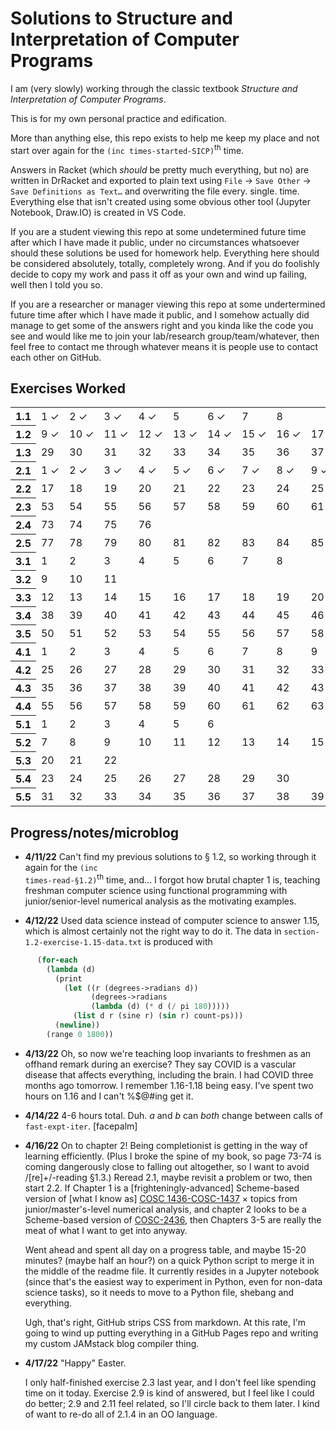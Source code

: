 # Solutions to Structure and Interpretation of Computer Programs

I am (very slowly) working through the classic textbook *Structure and Interpretation of Computer Programs*.

This is for my own personal practice and edification.

More than anything else, this repo exists to help me keep my place and not start over again for the `(inc times-started-SICP)`<sup>th</sup> time.

Answers in Racket (which *should* be pretty much everything, but no) are written in DrRacket and exported to plain text using `File` -> `Save Other` -> `Save Definitions as Text…` and overwriting the file every. single. time. Everything else that isn't created using some obvious other tool (Jupyter Notebook, Draw.IO) is created in VS Code.

If you are a student viewing this repo at some undetermined future time after which I have made it public, under no circumstances whatsoever should these solutions be used for homework help. Everything here should be considered absolutely, totally, completely wrong. And if you do foolishly decide to copy my work and pass it off as your own and wind up failing, well then I told you so.

If you are a researcher or manager viewing this repo at some undertermined future time after which I have made it public, and I somehow actually did manage to get some of the answers right and you kinda like the code you see and would like me to join your lab/research group/team/whatever, then feel free to contact me through whatever means it is people use to contact each other on GitHub.

## Exercises Worked

<!--style>
  table {
    border-collapse: collapse;
    border-spacing: 0px;
    font-family: monospace;
  }

  td, th {
    padding: 5px;
    text-align: right;
    border: 1px solid #ccc;
  }

  .done {
    background-color: #d2f9d2;
    color: black;
  }
  
  .not-done {
    color: black;
  }

  .no-problem {
    background-color: #ccc;
  }
</style-->
<table>
  <tr>
    <th>1.1</th>
    <td id="1_1"class="done">1&nbsp;&#10003;</td>
    <td id="1_2"class="done">2&nbsp;&#10003;</td>
    <td id="1_3"class="done">3&nbsp;&#10003;</td>
    <td id="1_4"class="done">4&nbsp;&#10003;</td>
    <td id="1_5"class="not-done">5&nbsp;&nbsp;</td>
    <td id="1_6"class="done">6&nbsp;&#10003;</td>
    <td id="1_7"class="not-done">7&nbsp;&nbsp;</td>
    <td id="1_8"class="not-done">8&nbsp;&nbsp;</td>
    <td colspan=28 class="no-problem"></td>
  </tr>
  <tr>
    <th>1.2</th>
    <td id="1_9"class="done">9&nbsp;&#10003;</td>
    <td id="1_10"class="done">10&nbsp;&#10003;</td>
    <td id="1_11"class="done">11&nbsp;&#10003;</td>
    <td id="1_12"class="done">12&nbsp;&#10003;</td>
    <td id="1_13"class="done">13&nbsp;&#10003;</td>
    <td id="1_14"class="done">14&nbsp;&#10003;</td>
    <td id="1_15"class="done">15&nbsp;&#10003;</td>
    <td id="1_16"class="done">16&nbsp;&#10003;</td>
    <td id="1_17"class="done">17&nbsp;&#10003;</td>
    <td id="1_18"class="done">18&nbsp;&#10003;</td>
    <td id="1_19"class="not-done">19&nbsp;&nbsp;</td>
    <td id="1_20"class="not-done">20&nbsp;&nbsp;</td>
    <td id="1_21"class="not-done">21&nbsp;&nbsp;</td>
    <td id="1_22"class="not-done">22&nbsp;&nbsp;</td>
    <td id="1_23"class="not-done">23&nbsp;&nbsp;</td>
    <td id="1_24"class="not-done">24&nbsp;&nbsp;</td>
    <td id="1_25"class="not-done">25&nbsp;&nbsp;</td>
    <td id="1_26"class="not-done">26&nbsp;&nbsp;</td>
    <td id="1_27"class="not-done">27&nbsp;&nbsp;</td>
    <td id="1_28"class="not-done">28&nbsp;&nbsp;</td>
    <td colspan=16 class="no-problem"></td>
  </tr>
  <tr>
    <th>1.3</th>
    <td id="1_29"class="not-done">29&nbsp;&nbsp;</td>
    <td id="1_30"class="not-done">30&nbsp;&nbsp;</td>
    <td id="1_31"class="not-done">31&nbsp;&nbsp;</td>
    <td id="1_32"class="not-done">32&nbsp;&nbsp;</td>
    <td id="1_33"class="not-done">33&nbsp;&nbsp;</td>
    <td id="1_34"class="not-done">34&nbsp;&nbsp;</td>
    <td id="1_35"class="not-done">35&nbsp;&nbsp;</td>
    <td id="1_36"class="not-done">36&nbsp;&nbsp;</td>
    <td id="1_37"class="done">37&nbsp;&#10003;</td>
    <td id="1_38"class="done">38&nbsp;&#10003;</td>
    <td id="1_39"class="done">39&nbsp;&#10003;</td>
    <td id="1_40"class="done">40&nbsp;&#10003;</td>
    <td id="1_41"class="done">41&nbsp;&#10003;</td>
    <td id="1_42"class="done">42&nbsp;&#10003;</td>
    <td id="1_43"class="done">43&nbsp;&#10003;</td>
    <td id="1_44"class="done">44&nbsp;&#10003;</td>
    <td id="1_45"class="not-done">45&nbsp;&nbsp;</td>
    <td id="1_46"class="not-done">46&nbsp;&nbsp;</td>
    <td colspan=18 class="no-problem"></td>
  </tr>
  <tr>
    <th>2.1</th>
    <td id="2_1"class="done">1&nbsp;&#10003;</td>
    <td id="2_2"class="done">2&nbsp;&#10003;</td>
    <td id="2_3"class="done">3&nbsp;&#10003;</td>
    <td id="2_4"class="done">4&nbsp;&#10003;</td>
    <td id="2_5"class="done">5&nbsp;&#10003;</td>
    <td id="2_6"class="done">6&nbsp;&#10003;</td>
    <td id="2_7"class="done">7&nbsp;&#10003;</td>
    <td id="2_8"class="done">8&nbsp;&#10003;</td>
    <td id="2_9"class="done">9&nbsp;&#10003;</td>
    <td id="2_10"class="done">10&nbsp;&#10003;</td>
    <td id="2_11"class="not-done">11&nbsp;&nbsp;</td>
    <td id="2_12"class="done">12&nbsp;&#10003;</td>
    <td id="2_13"class="not-done">13&nbsp;&nbsp;</td>
    <td id="2_14"class="not-done">14&nbsp;&nbsp;</td>
    <td id="2_15"class="not-done">15&nbsp;&nbsp;</td>
    <td id="2_16"class="not-done">16&nbsp;&nbsp;</td>
    <td colspan=20 class="no-problem"></td>
  </tr>
  <tr>
    <th>2.2</th>
    <td id="2_17"class="not-done">17&nbsp;&nbsp;</td>
    <td id="2_18"class="not-done">18&nbsp;&nbsp;</td>
    <td id="2_19"class="not-done">19&nbsp;&nbsp;</td>
    <td id="2_20"class="not-done">20&nbsp;&nbsp;</td>
    <td id="2_21"class="not-done">21&nbsp;&nbsp;</td>
    <td id="2_22"class="not-done">22&nbsp;&nbsp;</td>
    <td id="2_23"class="not-done">23&nbsp;&nbsp;</td>
    <td id="2_24"class="not-done">24&nbsp;&nbsp;</td>
    <td id="2_25"class="not-done">25&nbsp;&nbsp;</td>
    <td id="2_26"class="not-done">26&nbsp;&nbsp;</td>
    <td id="2_27"class="not-done">27&nbsp;&nbsp;</td>
    <td id="2_28"class="not-done">28&nbsp;&nbsp;</td>
    <td id="2_29"class="not-done">29&nbsp;&nbsp;</td>
    <td id="2_30"class="not-done">30&nbsp;&nbsp;</td>
    <td id="2_31"class="not-done">31&nbsp;&nbsp;</td>
    <td id="2_32"class="not-done">32&nbsp;&nbsp;</td>
    <td id="2_33"class="not-done">33&nbsp;&nbsp;</td>
    <td id="2_34"class="not-done">34&nbsp;&nbsp;</td>
    <td id="2_35"class="not-done">35&nbsp;&nbsp;</td>
    <td id="2_36"class="not-done">36&nbsp;&nbsp;</td>
    <td id="2_37"class="not-done">37&nbsp;&nbsp;</td>
    <td id="2_38"class="not-done">38&nbsp;&nbsp;</td>
    <td id="2_39"class="not-done">39&nbsp;&nbsp;</td>
    <td id="2_40"class="not-done">40&nbsp;&nbsp;</td>
    <td id="2_41"class="not-done">41&nbsp;&nbsp;</td>
    <td id="2_42"class="not-done">42&nbsp;&nbsp;</td>
    <td id="2_43"class="not-done">43&nbsp;&nbsp;</td>
    <td id="2_44"class="not-done">44&nbsp;&nbsp;</td>
    <td id="2_45"class="not-done">45&nbsp;&nbsp;</td>
    <td id="2_46"class="not-done">46&nbsp;&nbsp;</td>
    <td id="2_47"class="not-done">47&nbsp;&nbsp;</td>
    <td id="2_48"class="not-done">48&nbsp;&nbsp;</td>
    <td id="2_49"class="not-done">49&nbsp;&nbsp;</td>
    <td id="2_50"class="not-done">50&nbsp;&nbsp;</td>
    <td id="2_51"class="not-done">51&nbsp;&nbsp;</td>
    <td id="2_52"class="not-done">52&nbsp;&nbsp;</td>
  </tr>
  <tr>
    <th>2.3</th>
    <td id="2_53"class="not-done">53&nbsp;&nbsp;</td>
    <td id="2_54"class="not-done">54&nbsp;&nbsp;</td>
    <td id="2_55"class="not-done">55&nbsp;&nbsp;</td>
    <td id="2_56"class="not-done">56&nbsp;&nbsp;</td>
    <td id="2_57"class="not-done">57&nbsp;&nbsp;</td>
    <td id="2_58"class="not-done">58&nbsp;&nbsp;</td>
    <td id="2_59"class="not-done">59&nbsp;&nbsp;</td>
    <td id="2_60"class="not-done">60&nbsp;&nbsp;</td>
    <td id="2_61"class="not-done">61&nbsp;&nbsp;</td>
    <td id="2_62"class="not-done">62&nbsp;&nbsp;</td>
    <td id="2_63"class="not-done">63&nbsp;&nbsp;</td>
    <td id="2_64"class="not-done">64&nbsp;&nbsp;</td>
    <td id="2_65"class="not-done">65&nbsp;&nbsp;</td>
    <td id="2_66"class="not-done">66&nbsp;&nbsp;</td>
    <td id="2_67"class="not-done">67&nbsp;&nbsp;</td>
    <td id="2_68"class="not-done">68&nbsp;&nbsp;</td>
    <td id="2_69"class="not-done">69&nbsp;&nbsp;</td>
    <td id="2_70"class="not-done">70&nbsp;&nbsp;</td>
    <td id="2_71"class="not-done">71&nbsp;&nbsp;</td>
    <td id="2_72"class="not-done">72&nbsp;&nbsp;</td>
    <td colspan=16 class="no-problem"></td>
  </tr>
  <tr>
    <th>2.4</th>
    <td id="2_73"class="not-done">73&nbsp;&nbsp;</td>
    <td id="2_74"class="not-done">74&nbsp;&nbsp;</td>
    <td id="2_75"class="not-done">75&nbsp;&nbsp;</td>
    <td id="2_76"class="not-done">76&nbsp;&nbsp;</td>
    <td colspan=32 class="no-problem"></td>
  </tr>
  <tr>
    <th>2.5</th>
    <td id="2_77"class="not-done">77&nbsp;&nbsp;</td>
    <td id="2_78"class="not-done">78&nbsp;&nbsp;</td>
    <td id="2_79"class="not-done">79&nbsp;&nbsp;</td>
    <td id="2_80"class="not-done">80&nbsp;&nbsp;</td>
    <td id="2_81"class="not-done">81&nbsp;&nbsp;</td>
    <td id="2_82"class="not-done">82&nbsp;&nbsp;</td>
    <td id="2_83"class="not-done">83&nbsp;&nbsp;</td>
    <td id="2_84"class="not-done">84&nbsp;&nbsp;</td>
    <td id="2_85"class="not-done">85&nbsp;&nbsp;</td>
    <td id="2_86"class="not-done">86&nbsp;&nbsp;</td>
    <td id="2_87"class="not-done">87&nbsp;&nbsp;</td>
    <td id="2_88"class="not-done">88&nbsp;&nbsp;</td>
    <td id="2_89"class="not-done">89&nbsp;&nbsp;</td>
    <td id="2_90"class="not-done">90&nbsp;&nbsp;</td>
    <td id="2_91"class="not-done">91&nbsp;&nbsp;</td>
    <td id="2_92"class="not-done">92&nbsp;&nbsp;</td>
    <td id="2_93"class="not-done">93&nbsp;&nbsp;</td>
    <td id="2_94"class="not-done">94&nbsp;&nbsp;</td>
    <td id="2_95"class="not-done">95&nbsp;&nbsp;</td>
    <td id="2_96"class="not-done">96&nbsp;&nbsp;</td>
    <td id="2_97"class="not-done">97&nbsp;&nbsp;</td>
    <td colspan=15 class="no-problem"></td>
  </tr>
  <tr>
    <th>3.1</th>
    <td id="3_1"class="not-done">1&nbsp;&nbsp;</td>
    <td id="3_2"class="not-done">2&nbsp;&nbsp;</td>
    <td id="3_3"class="not-done">3&nbsp;&nbsp;</td>
    <td id="3_4"class="not-done">4&nbsp;&nbsp;</td>
    <td id="3_5"class="not-done">5&nbsp;&nbsp;</td>
    <td id="3_6"class="not-done">6&nbsp;&nbsp;</td>
    <td id="3_7"class="not-done">7&nbsp;&nbsp;</td>
    <td id="3_8"class="not-done">8&nbsp;&nbsp;</td>
    <td colspan=28 class="no-problem"></td>
  </tr>
  <tr>
    <th>3.2</th>
    <td id="3_9"class="not-done">9&nbsp;&nbsp;</td>
    <td id="3_10"class="not-done">10&nbsp;&nbsp;</td>
    <td id="3_11"class="not-done">11&nbsp;&nbsp;</td>
    <td colspan=33 class="no-problem"></td>
  </tr>
  <tr>
    <th>3.3</th>
    <td id="3_12"class="not-done">12&nbsp;&nbsp;</td>
    <td id="3_13"class="not-done">13&nbsp;&nbsp;</td>
    <td id="3_14"class="not-done">14&nbsp;&nbsp;</td>
    <td id="3_15"class="not-done">15&nbsp;&nbsp;</td>
    <td id="3_16"class="not-done">16&nbsp;&nbsp;</td>
    <td id="3_17"class="not-done">17&nbsp;&nbsp;</td>
    <td id="3_18"class="not-done">18&nbsp;&nbsp;</td>
    <td id="3_19"class="not-done">19&nbsp;&nbsp;</td>
    <td id="3_20"class="not-done">20&nbsp;&nbsp;</td>
    <td id="3_21"class="not-done">21&nbsp;&nbsp;</td>
    <td id="3_22"class="not-done">22&nbsp;&nbsp;</td>
    <td id="3_23"class="not-done">23&nbsp;&nbsp;</td>
    <td id="3_24"class="not-done">24&nbsp;&nbsp;</td>
    <td id="3_25"class="not-done">25&nbsp;&nbsp;</td>
    <td id="3_26"class="not-done">26&nbsp;&nbsp;</td>
    <td id="3_27"class="not-done">27&nbsp;&nbsp;</td>
    <td id="3_28"class="not-done">28&nbsp;&nbsp;</td>
    <td id="3_29"class="not-done">29&nbsp;&nbsp;</td>
    <td id="3_30"class="not-done">30&nbsp;&nbsp;</td>
    <td id="3_31"class="not-done">31&nbsp;&nbsp;</td>
    <td id="3_32"class="not-done">32&nbsp;&nbsp;</td>
    <td id="3_33"class="not-done">33&nbsp;&nbsp;</td>
    <td id="3_34"class="not-done">34&nbsp;&nbsp;</td>
    <td id="3_35"class="not-done">35&nbsp;&nbsp;</td>
    <td id="3_36"class="not-done">36&nbsp;&nbsp;</td>
    <td id="3_37"class="not-done">37&nbsp;&nbsp;</td>
    <td colspan=10 class="no-problem"></td>
  </tr>
  <tr>
    <th>3.4</th>
    <td id="3_38"class="not-done">38&nbsp;&nbsp;</td>
    <td id="3_39"class="not-done">39&nbsp;&nbsp;</td>
    <td id="3_40"class="not-done">40&nbsp;&nbsp;</td>
    <td id="3_41"class="not-done">41&nbsp;&nbsp;</td>
    <td id="3_42"class="not-done">42&nbsp;&nbsp;</td>
    <td id="3_43"class="not-done">43&nbsp;&nbsp;</td>
    <td id="3_44"class="not-done">44&nbsp;&nbsp;</td>
    <td id="3_45"class="not-done">45&nbsp;&nbsp;</td>
    <td id="3_46"class="not-done">46&nbsp;&nbsp;</td>
    <td id="3_47"class="not-done">47&nbsp;&nbsp;</td>
    <td id="3_48"class="not-done">48&nbsp;&nbsp;</td>
    <td id="3_49"class="not-done">49&nbsp;&nbsp;</td>
    <td colspan=24 class="no-problem"></td>
  </tr>
  <tr>
    <th>3.5</th>
    <td id="3_50"class="not-done">50&nbsp;&nbsp;</td>
    <td id="3_51"class="not-done">51&nbsp;&nbsp;</td>
    <td id="3_52"class="not-done">52&nbsp;&nbsp;</td>
    <td id="3_53"class="not-done">53&nbsp;&nbsp;</td>
    <td id="3_54"class="not-done">54&nbsp;&nbsp;</td>
    <td id="3_55"class="not-done">55&nbsp;&nbsp;</td>
    <td id="3_56"class="not-done">56&nbsp;&nbsp;</td>
    <td id="3_57"class="not-done">57&nbsp;&nbsp;</td>
    <td id="3_58"class="not-done">58&nbsp;&nbsp;</td>
    <td id="3_59"class="not-done">59&nbsp;&nbsp;</td>
    <td id="3_60"class="not-done">60&nbsp;&nbsp;</td>
    <td id="3_61"class="not-done">61&nbsp;&nbsp;</td>
    <td id="3_62"class="not-done">62&nbsp;&nbsp;</td>
    <td id="3_63"class="not-done">63&nbsp;&nbsp;</td>
    <td id="3_64"class="not-done">64&nbsp;&nbsp;</td>
    <td id="3_65"class="not-done">65&nbsp;&nbsp;</td>
    <td id="3_66"class="not-done">66&nbsp;&nbsp;</td>
    <td id="3_67"class="not-done">67&nbsp;&nbsp;</td>
    <td id="3_68"class="not-done">68&nbsp;&nbsp;</td>
    <td id="3_69"class="not-done">69&nbsp;&nbsp;</td>
    <td id="3_70"class="not-done">70&nbsp;&nbsp;</td>
    <td id="3_71"class="not-done">71&nbsp;&nbsp;</td>
    <td id="3_72"class="not-done">72&nbsp;&nbsp;</td>
    <td id="3_73"class="not-done">73&nbsp;&nbsp;</td>
    <td id="3_74"class="not-done">74&nbsp;&nbsp;</td>
    <td id="3_75"class="not-done">75&nbsp;&nbsp;</td>
    <td id="3_76"class="not-done">76&nbsp;&nbsp;</td>
    <td id="3_77"class="not-done">77&nbsp;&nbsp;</td>
    <td id="3_78"class="not-done">78&nbsp;&nbsp;</td>
    <td id="3_79"class="not-done">79&nbsp;&nbsp;</td>
    <td id="3_80"class="not-done">80&nbsp;&nbsp;</td>
    <td id="3_81"class="not-done">81&nbsp;&nbsp;</td>
    <td id="3_82"class="not-done">82&nbsp;&nbsp;</td>
    <td colspan=3 class="no-problem"></td>
  </tr>
  <tr>
    <th>4.1</th>
    <td id="4_1"class="not-done">1&nbsp;&nbsp;</td>
    <td id="4_2"class="not-done">2&nbsp;&nbsp;</td>
    <td id="4_3"class="not-done">3&nbsp;&nbsp;</td>
    <td id="4_4"class="not-done">4&nbsp;&nbsp;</td>
    <td id="4_5"class="not-done">5&nbsp;&nbsp;</td>
    <td id="4_6"class="not-done">6&nbsp;&nbsp;</td>
    <td id="4_7"class="not-done">7&nbsp;&nbsp;</td>
    <td id="4_8"class="not-done">8&nbsp;&nbsp;</td>
    <td id="4_9"class="not-done">9&nbsp;&nbsp;</td>
    <td id="4_10"class="not-done">10&nbsp;&nbsp;</td>
    <td id="4_11"class="not-done">11&nbsp;&nbsp;</td>
    <td id="4_12"class="not-done">12&nbsp;&nbsp;</td>
    <td id="4_13"class="not-done">13&nbsp;&nbsp;</td>
    <td id="4_14"class="not-done">14&nbsp;&nbsp;</td>
    <td id="4_15"class="not-done">15&nbsp;&nbsp;</td>
    <td id="4_16"class="not-done">16&nbsp;&nbsp;</td>
    <td id="4_17"class="not-done">17&nbsp;&nbsp;</td>
    <td id="4_18"class="not-done">18&nbsp;&nbsp;</td>
    <td id="4_19"class="not-done">19&nbsp;&nbsp;</td>
    <td id="4_20"class="not-done">20&nbsp;&nbsp;</td>
    <td id="4_21"class="not-done">21&nbsp;&nbsp;</td>
    <td id="4_22"class="not-done">22&nbsp;&nbsp;</td>
    <td id="4_23"class="not-done">23&nbsp;&nbsp;</td>
    <td id="4_24"class="not-done">24&nbsp;&nbsp;</td>
    <td colspan=12 class="no-problem"></td>
  </tr>
  <tr>
    <th>4.2</th>
    <td id="4_25"class="not-done">25&nbsp;&nbsp;</td>
    <td id="4_26"class="not-done">26&nbsp;&nbsp;</td>
    <td id="4_27"class="not-done">27&nbsp;&nbsp;</td>
    <td id="4_28"class="not-done">28&nbsp;&nbsp;</td>
    <td id="4_29"class="not-done">29&nbsp;&nbsp;</td>
    <td id="4_30"class="not-done">30&nbsp;&nbsp;</td>
    <td id="4_31"class="not-done">31&nbsp;&nbsp;</td>
    <td id="4_32"class="not-done">32&nbsp;&nbsp;</td>
    <td id="4_33"class="not-done">33&nbsp;&nbsp;</td>
    <td id="4_34"class="not-done">34&nbsp;&nbsp;</td>
    <td colspan=26 class="no-problem"></td>
  </tr>
  <tr>
    <th>4.3</th>
    <td id="4_35"class="not-done">35&nbsp;&nbsp;</td>
    <td id="4_36"class="not-done">36&nbsp;&nbsp;</td>
    <td id="4_37"class="not-done">37&nbsp;&nbsp;</td>
    <td id="4_38"class="not-done">38&nbsp;&nbsp;</td>
    <td id="4_39"class="not-done">39&nbsp;&nbsp;</td>
    <td id="4_40"class="not-done">40&nbsp;&nbsp;</td>
    <td id="4_41"class="not-done">41&nbsp;&nbsp;</td>
    <td id="4_42"class="not-done">42&nbsp;&nbsp;</td>
    <td id="4_43"class="not-done">43&nbsp;&nbsp;</td>
    <td id="4_44"class="not-done">44&nbsp;&nbsp;</td>
    <td id="4_45"class="not-done">45&nbsp;&nbsp;</td>
    <td id="4_46"class="not-done">46&nbsp;&nbsp;</td>
    <td id="4_47"class="not-done">47&nbsp;&nbsp;</td>
    <td id="4_48"class="not-done">48&nbsp;&nbsp;</td>
    <td id="4_49"class="not-done">49&nbsp;&nbsp;</td>
    <td id="4_50"class="not-done">50&nbsp;&nbsp;</td>
    <td id="4_51"class="not-done">51&nbsp;&nbsp;</td>
    <td id="4_52"class="not-done">52&nbsp;&nbsp;</td>
    <td id="4_53"class="not-done">53&nbsp;&nbsp;</td>
    <td id="4_54"class="not-done">54&nbsp;&nbsp;</td>
    <td colspan=16 class="no-problem"></td>
  </tr>
  <tr>
    <th>4.4</th>
    <td id="4_55"class="not-done">55&nbsp;&nbsp;</td>
    <td id="4_56"class="not-done">56&nbsp;&nbsp;</td>
    <td id="4_57"class="not-done">57&nbsp;&nbsp;</td>
    <td id="4_58"class="not-done">58&nbsp;&nbsp;</td>
    <td id="4_59"class="not-done">59&nbsp;&nbsp;</td>
    <td id="4_60"class="not-done">60&nbsp;&nbsp;</td>
    <td id="4_61"class="not-done">61&nbsp;&nbsp;</td>
    <td id="4_62"class="not-done">62&nbsp;&nbsp;</td>
    <td id="4_63"class="not-done">63&nbsp;&nbsp;</td>
    <td id="4_64"class="not-done">64&nbsp;&nbsp;</td>
    <td id="4_65"class="not-done">65&nbsp;&nbsp;</td>
    <td id="4_66"class="not-done">66&nbsp;&nbsp;</td>
    <td id="4_67"class="not-done">67&nbsp;&nbsp;</td>
    <td id="4_68"class="not-done">68&nbsp;&nbsp;</td>
    <td id="4_69"class="not-done">69&nbsp;&nbsp;</td>
    <td id="4_70"class="not-done">70&nbsp;&nbsp;</td>
    <td id="4_71"class="not-done">71&nbsp;&nbsp;</td>
    <td id="4_72"class="not-done">72&nbsp;&nbsp;</td>
    <td id="4_73"class="not-done">73&nbsp;&nbsp;</td>
    <td id="4_74"class="not-done">74&nbsp;&nbsp;</td>
    <td id="4_75"class="not-done">75&nbsp;&nbsp;</td>
    <td id="4_76"class="not-done">76&nbsp;&nbsp;</td>
    <td id="4_77"class="not-done">77&nbsp;&nbsp;</td>
    <td id="4_78"class="not-done">78&nbsp;&nbsp;</td>
    <td id="4_79"class="not-done">79&nbsp;&nbsp;</td>
    <td colspan=11 class="no-problem"></td>
  </tr>
  <tr>
    <th>5.1</th>
    <td id="5_1"class="not-done">1&nbsp;&nbsp;</td>
    <td id="5_2"class="not-done">2&nbsp;&nbsp;</td>
    <td id="5_3"class="not-done">3&nbsp;&nbsp;</td>
    <td id="5_4"class="not-done">4&nbsp;&nbsp;</td>
    <td id="5_5"class="not-done">5&nbsp;&nbsp;</td>
    <td id="5_6"class="not-done">6&nbsp;&nbsp;</td>
    <td colspan=30 class="no-problem"></td>
  </tr>
  <tr>
    <th>5.2</th>
    <td id="5_7"class="not-done">7&nbsp;&nbsp;</td>
    <td id="5_8"class="not-done">8&nbsp;&nbsp;</td>
    <td id="5_9"class="not-done">9&nbsp;&nbsp;</td>
    <td id="5_10"class="not-done">10&nbsp;&nbsp;</td>
    <td id="5_11"class="not-done">11&nbsp;&nbsp;</td>
    <td id="5_12"class="not-done">12&nbsp;&nbsp;</td>
    <td id="5_13"class="not-done">13&nbsp;&nbsp;</td>
    <td id="5_14"class="not-done">14&nbsp;&nbsp;</td>
    <td id="5_15"class="not-done">15&nbsp;&nbsp;</td>
    <td id="5_16"class="not-done">16&nbsp;&nbsp;</td>
    <td id="5_17"class="not-done">17&nbsp;&nbsp;</td>
    <td id="5_18"class="not-done">18&nbsp;&nbsp;</td>
    <td id="5_19"class="not-done">19&nbsp;&nbsp;</td>
    <td colspan=23 class="no-problem"></td>
  </tr>
  <tr>
    <th>5.3</th>
    <td id="5_20"class="not-done">20&nbsp;&nbsp;</td>
    <td id="5_21"class="not-done">21&nbsp;&nbsp;</td>
    <td id="5_22"class="not-done">22&nbsp;&nbsp;</td>
    <td colspan=33 class="no-problem"></td>
  </tr>
  <tr>
    <th>5.4</th>
    <td id="5_23"class="not-done">23&nbsp;&nbsp;</td>
    <td id="5_24"class="not-done">24&nbsp;&nbsp;</td>
    <td id="5_25"class="not-done">25&nbsp;&nbsp;</td>
    <td id="5_26"class="not-done">26&nbsp;&nbsp;</td>
    <td id="5_27"class="not-done">27&nbsp;&nbsp;</td>
    <td id="5_28"class="not-done">28&nbsp;&nbsp;</td>
    <td id="5_29"class="not-done">29&nbsp;&nbsp;</td>
    <td id="5_30"class="not-done">30&nbsp;&nbsp;</td>
    <td colspan=28 class="no-problem"></td>
  </tr>
  <tr>
    <th>5.5</th>
    <td id="5_31"class="not-done">31&nbsp;&nbsp;</td>
    <td id="5_32"class="not-done">32&nbsp;&nbsp;</td>
    <td id="5_33"class="not-done">33&nbsp;&nbsp;</td>
    <td id="5_34"class="not-done">34&nbsp;&nbsp;</td>
    <td id="5_35"class="not-done">35&nbsp;&nbsp;</td>
    <td id="5_36"class="not-done">36&nbsp;&nbsp;</td>
    <td id="5_37"class="not-done">37&nbsp;&nbsp;</td>
    <td id="5_38"class="not-done">38&nbsp;&nbsp;</td>
    <td id="5_39"class="not-done">39&nbsp;&nbsp;</td>
    <td id="5_40"class="not-done">40&nbsp;&nbsp;</td>
    <td id="5_41"class="not-done">41&nbsp;&nbsp;</td>
    <td id="5_42"class="not-done">42&nbsp;&nbsp;</td>
    <td id="5_43"class="not-done">43&nbsp;&nbsp;</td>
    <td id="5_44"class="not-done">44&nbsp;&nbsp;</td>
    <td id="5_45"class="not-done">45&nbsp;&nbsp;</td>
    <td id="5_46"class="not-done">46&nbsp;&nbsp;</td>
    <td id="5_47"class="not-done">47&nbsp;&nbsp;</td>
    <td id="5_48"class="not-done">48&nbsp;&nbsp;</td>
    <td id="5_49"class="not-done">49&nbsp;&nbsp;</td>
    <td id="5_50"class="not-done">50&nbsp;&nbsp;</td>
    <td id="5_51"class="not-done">51&nbsp;&nbsp;</td>
    <td id="5_52"class="not-done">52&nbsp;&nbsp;</td>
    <td colspan=14 class="no-problem"></td>
  </tr>
</table>


## Progress/notes/microblog

* **4/11/22** Can't find my previous solutions to &sect; 1.2, so working through it again for the <code>(inc times-read-&sect;1.2)</code><sup>th</sup> time, and... I forgot how brutal chapter 1 is, teaching freshman computer science using functional programming with junior/senior-level numerical analysis as the motivating examples.

* **4/12/22** Used data science instead of computer science to answer 1.15, which is almost certainly not the right way to do it. The data in <code>section-1.2-exercise-1.15-data.txt</code> is produced with 
```scheme
      (for-each
        (lambda (d)
          (print
            (let ((r (degrees->radians d))
                  (degrees->radians 
                  (lambda (d) (* d (/ pi 180)))))
              (list d r (sine r) (sin r) count-ps)))
          (newline))
        (range 0 1800))
  ```

* **4/13/22** Oh, so now we're teaching loop invariants to freshmen as an offhand remark during an exercise? They say COVID is a vascular disease that affects everything, including the brain. I had COVID three months ago tomorrow. I remember 1.16-1.18 being easy. I've spent two hours on 1.16 and I can't %$@#ing get it.

* **4/14/22** 4-6 hours total. Duh. *a* and *b* can *both* change between calls of `fast-expt-iter`. [facepalm]

* **4/16/22** On to chapter 2! Being completionist is getting in the way of learning efficiently. (Plus I broke the spine of my book, so page 73-74 is coming dangerously close to falling out altogether, so I want to avoid /[re]+/-reading &sect;1.3.) Reread 2.1, maybe revisit a problem or two, then start 2.2. If Chapter 1 is a [frighteningly-advanced] Scheme-based version of [what I know as] [COSC 1436-COSC-1437](https://reportcenter.highered.texas.gov/training-materials/lower-division-academic-course-guide-spring-21/ "The Texas Academic Course Guide Manual (ACGM); other states have similar systems.") &#215; topics from junior/master's-level numerical analysis, and chapter 2 looks to be a Scheme-based version of [COSC-2436](https://reportcenter.highered.texas.gov/training-materials/lower-division-academic-course-guide-spring-21/ "Also the ACGM"), then Chapters 3-5 are really the meat of what I want to get into anyway.

  Went ahead and spent all day on a progress table, and maybe 15-20 minutes? (maybe half an hour?) on a quick Python script to merge it in the middle of the readme file. It currently resides in a Jupyter notebook (since that's the easiest way to experiment in Python, even for non-data science tasks), so it needs to move to a Python file, shebang and everything.

  Ugh, that's right, GitHub strips CSS from markdown. At this rate, I'm going to wind up putting everything in a GitHub Pages repo and writing my custom JAMstack blog compiler thing.

* **4/17/22** "Happy" Easter.

  I only half-finished exercise 2.3 last year, and I don't feel like spending time on it today. Exercise 2.9 is kind of answered, but I feel like I could do better; 2.9 and 2.11 feel related, so I'll circle back to them later. I kind of want to re-do all of 2.1.4 in an OO language.